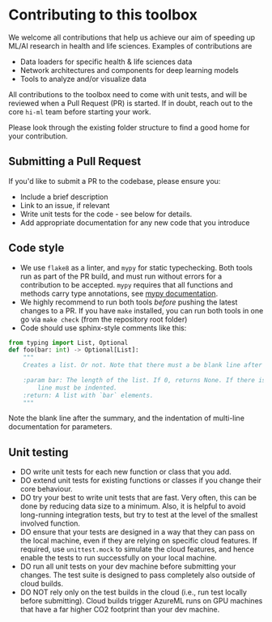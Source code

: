# Contributing to this toolbox

We welcome all contributions that help us achieve our aim of speeding up ML/AI research in health and life sciences.
Examples of contributions are
* Data loaders for specific health & life sciences data
* Network architectures and components for deep learning models
* Tools to analyze and/or visualize data

All contributions to the toolbox need to come with unit tests, and will be reviewed when a Pull Request (PR) is started.
If in doubt, reach out to the core `hi-ml` team before starting your work.

Please look through the existing folder structure to find a good home for your contribution.

## Submitting a Pull Request
If you'd like to submit a PR to the codebase, please ensure you:
- Include a brief description
- Link to an issue, if relevant
- Write unit tests for the code - see below for details.
- Add appropriate documentation for any new code that you introduce

## Code style

- We use `flake8` as a linter, and `mypy` for static typechecking. Both tools run as part of the PR build, and must run
without errors for a contribution to be accepted. `mypy` requires that all functions and methods carry type annotations,
see [mypy documentation](https://mypy.readthedocs.io/en/latest/getting_started.html#function-signatures-and-dynamic-vs-static-typing).
- We highly recommend to run both tools _before_ pushing the latest changes to a PR. If you have `make` installed, you
can run both tools in one go via `make check` (from the repository root folder)
- Code should use sphinx-style comments like this:
```python
from typing import List, Optional
def foo(bar: int) -> Optional[List]:
    """
    Creates a list. Or not. Note that there must a be blank line after the summary.
    
    :param bar: The length of the list. If 0, returns None. If there is a very long doc string for an argument, the next
        line must be indented.
    :return: A list with `bar` elements.
    """
```
Note the blank line after the summary, and the indentation of multi-line documentation for parameters.

## Unit testing
- DO write unit tests for each new function or class that you add.
- DO extend unit tests for existing functions or classes if you change their core behaviour.
- DO try your best to write unit tests that are fast. Very often, this can be done by reducing data size to a minimum.
Also, it is helpful to avoid long-running integration tests, but try to test at the level of the smallest involved
function.
- DO ensure that your tests are designed in a way that they can pass on the local machine, even if they are relying on
specific cloud features. If required, use `unittest.mock` to simulate the cloud features, and hence enable the 
tests to run successfully on your local machine. 
- DO run all unit tests on your dev machine before submitting your changes. The test suite is designed to pass 
completely also outside of cloud builds.
- DO NOT rely only on the test builds in the cloud (i.e., run test locally before submitting). 
Cloud builds trigger AzureML runs on GPU machines that have a far higher CO2 footprint than your dev machine.
